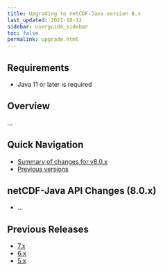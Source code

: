 ```yaml
---
title: Upgrading to netCDF-Java version 8.x
last_updated: 2021-10-12
sidebar: userguide_sidebar
toc: false
permalink: upgrade.html
---
```


## Requirements

* Java 11 or later is required

## Overview

...

## Quick Navigation

* [Summary of changes for v8.0.x](#netcdf-java-api-changes-80x)
* [Previous versions](#previous-releases)

## netCDF-Java API Changes (8.0.x)

* ...

## Previous Releases

* [7.x](https://docs.unidata.ucar.edu/netcdf-java/7.0/userguide/upgrade.html)
* [6.x](https://docs.unidata.ucar.edu/netcdf-java/6.0/userguide/upgrade.html)
* [5.x](https://docs.unidata.ucar.edu/netcdf-java/5.4/userguide/upgrade.html)